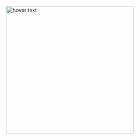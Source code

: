 ### 

<!--
**justineichelberger/justineichelberger** is a ✨ _special_ ✨ repository because its `README.md` (this file) appears on your GitHub profile.

Here are some ideas to get you started:

- 🔭 I’m currently working on ...
- 🌱 I’m currently learning ...
- 👯 I’m looking to collaborate on ...
- 🤔 I’m looking for help with ...
- 💬 Ask me about ...
- 📫 How to reach me: ...
- 😄 Pronouns: ...
- ⚡ Fun fact: ...
-->

<p align="center"></p>
<img src="[quantized_relief](https://user-images.githubusercontent.com/79673051/137407740-14d2e0e9-917c-43d6-9c99-11f5baa7d00c.jpeg)
ief.jpeg" width="350" title="hover text">

